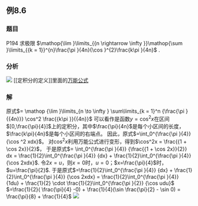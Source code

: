 ## 例8.6
### 题目
P194 求极限 $\mathop{\lim }\limits_{{n \rightarrow \infty }}\mathop{\sum }\limits_{{k = 1}}^{n}\frac{\pi }{4n}{\cos }^{2}\frac{k\pi }{4n}$ .
### 分析
![](https://img.hwenyi.tech/202410121306266.webp)
[[定积分的定义]]里面的[万能公式](https://www.bilibili.com/video/BV1vmWpekEqx?t=972.4)
### 解 
原式$= \mathop {\lim }\limits_{n \to \infty } \sum\limits_{k = 1}^n {\frac{\pi }{{4n}}} \cos^2 \frac{{k\pi }}{{4n}}$ 可以看作是函数$y= \cos^2 x$在区间$[0,\frac{\pi}{4}]$上的定积分，其中$\frac{\pi}{4n}$是每个小区间的长度，$\frac{k\pi}{4n}$是每个小区间的右端点。
因此，原式$=\int_0^{\frac{\pi }{4}} {\cos ^2 xdx}$。
对$\cos^2x$利用万能公式进行变形，得到$\cos^2x = \frac{{1 + \cos 2x}}{2}$，
于是原式$= \int_0^{\frac{\pi }{4}} {\frac{{1 + \cos 2x}}{2}} dx = \frac{1}{2}\int_0^{\frac{\pi }{4}} {dx}  + \frac{1}{2}\int_0^{\frac{\pi }{4}} {\cos 2xdx}$.
令$2x=u$，则$x=0$时，$u=0$；$x=\frac{\pi}{4}$时，$u=\frac{\pi}{2}$.
于是原式$=\frac{1}{2}\int_0^{\frac{\pi }{4}} {dx}  + \frac{1}{2}\int_0^{\frac{\pi }{4}} {\cos 2xdx} = \frac{1}{2}\int_0^{\frac{\pi }{4}} {1du}  + \frac{1}{2} \cdot \frac{1}{2}\int_0^{\frac{\pi }{2}} {\cos udu}$
$=\frac{1}{2}( \frac{\pi}{4} -0) + \frac{1}{4}(\sin \frac{\pi}{2} - \sin 0) = \frac{\pi}{8} + \frac{1}{4}$
![](https://img.hwenyi.tech/202410132041997.webp)
